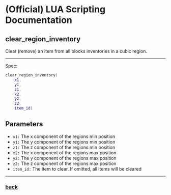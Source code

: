 
# (Official) LUA Scripting Documentation

## clear_region_inventory

Clear (remove) an item from all blocks inventories in a cubic region.

___

Spec:

```lua
clear_region_inventory(
	x1,
	y1,
	z1,
	x2,
	y2,
	z2,
	item_id)
```

## Parameters

- `x1:` The x component of the regions min position
- `y1:` The y component of the regions min position
- `z1:` The z component of the regions min position
- `x2:` The x component of the regions max position
- `y2:` The y component of the regions max position
- `z2:` The z component of the regions max position
- `item_id:` The item to clear. If omitted, all items will be cleared

___

### [back](../inventory)
